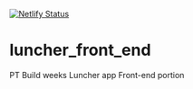 [![Netlify Status](https://api.netlify.com/api/v1/badges/71d56934-f592-438d-b347-56aaee62e01e/deploy-status)](https://app.netlify.com/sites/eloquent-mcnulty-65e418/deploys)

# luncher_front_end
PT Build weeks Luncher app Front-end portion
